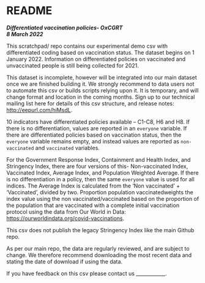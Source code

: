 # README

***Differentiated vaccination policies- OxCGRT <br/>8 March 2022***

This scratchpad/ repo contains our experimental demo csv with differentiated coding based on vaccination status. The dataset begins on 1 January 2022. Information on differentiated policies on vaccinated and unvaccinated people is still being collected for 2021. 

This dataset is incomplete, however will be integrated into our main dataset once we are finished building it. We strongly recommend to data users not to automate this csv or builds scripts relying upon it. It is temporary, and will change format and location in the coming months. Sign up to our technical mailing list here for details of this csv structure, and release notes: http://eepurl.com/hiMsdL.

10 indicators have differentiated policies available – C1-C8, H6 and H8. If there is no differentiation, values are reported in an `everyone` variable. If there are differentiated policies based on vaccination status, then the `everyone` variable remains empty, and instead values are reported as  `non-vaccinated` and `vaccinated` variables. 

For the Government Response Index, Containment and Health Index, and Stringency Index, there are four versions of this- Non-vaccinated Index, Vaccinated Index, Average Index, and Population Weighted Average. If there is no differentiation in a policy, then the same `everyone` value is used for all indices. The Average Index is calculated from the ‘Non vaccinated’ + ‘Vaccinated’, divided by two. Proportion population vaccinatedweights the index value using the non vaccinated/vaccinated based on the proportion of the population that are vaccinated with a complete initial vaccination protocol using the data from Our World in Data: https://ourworldindata.org/covid-vaccinations.

This csv does not publish the legacy Stringency Index like the main Github repo. 

As per our main repo, the data are regularly reviewed, and are subject to change. We therefore recommend downloading the most recent data and stating the date of download if using the data.

If you have feedback on this csv please contact us ____________.
